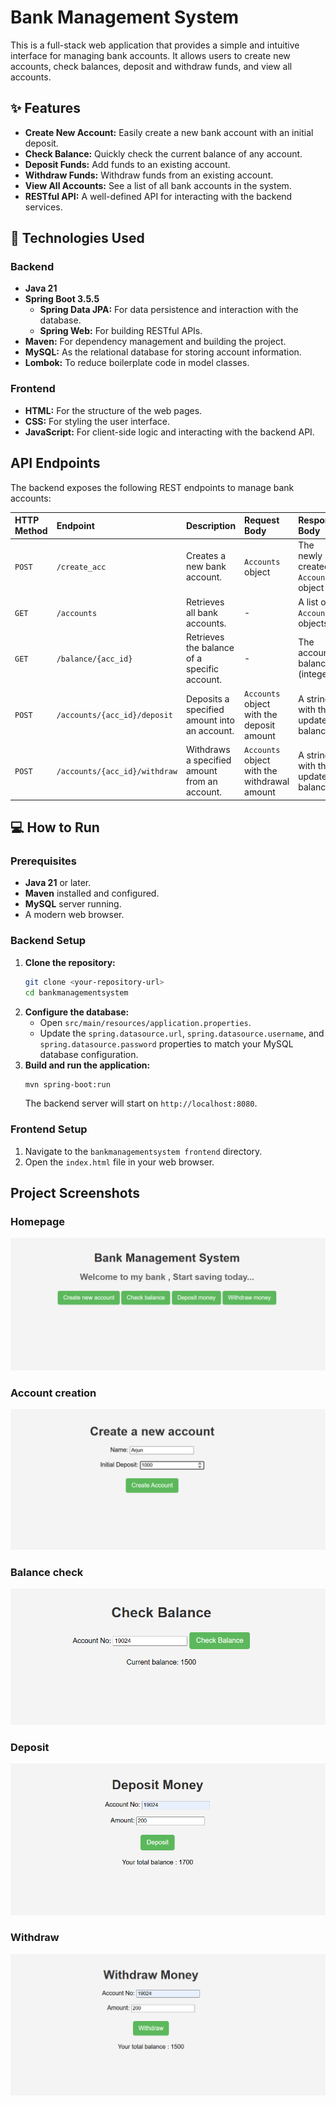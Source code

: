 # Bank Management System

This is a full-stack web application that provides a simple and intuitive interface for managing bank accounts. It allows users to create new accounts, check balances, deposit and withdraw funds, and view all accounts.

## ✨ Features

*   **Create New Account:** Easily create a new bank account with an initial deposit.
*   **Check Balance:** Quickly check the current balance of any account.
*   **Deposit Funds:** Add funds to an existing account.
*   **Withdraw Funds:** Withdraw funds from an existing account.
*   **View All Accounts:** See a list of all bank accounts in the system.
*   **RESTful API:** A well-defined API for interacting with the backend services.

## 🚀 Technologies Used

### Backend

*   **Java 21**
*   **Spring Boot 3.5.5**
    *   **Spring Data JPA:** For data persistence and interaction with the database.
    *   **Spring Web:** For building RESTful APIs.
*   **Maven:** For dependency management and building the project.
*   **MySQL:** As the relational database for storing account information.
*   **Lombok:** To reduce boilerplate code in model classes.

### Frontend

*   **HTML:** For the structure of the web pages.
*   **CSS:** For styling the user interface.
*   **JavaScript:** For client-side logic and interacting with the backend API.

## API Endpoints

The backend exposes the following REST endpoints to manage bank accounts:

| HTTP Method | Endpoint                       | Description                    | Request Body      | Response Body                  |
| :---------- | :----------------------------- | :----------------------------- | :---------------- | :----------------------------- |
| `POST`      | `/create_acc`                  | Creates a new bank account.    | `Accounts` object | The newly created `Accounts` object |
| `GET`       | `/accounts`                    | Retrieves all bank accounts.   | -                 | A list of `Accounts` objects   |
| `GET`       | `/balance/{acc_id}`            | Retrieves the balance of a specific account. | -                 | The account balance (integer)  |
| `POST`      | `/accounts/{acc_id}/deposit`   | Deposits a specified amount into an account. | `Accounts` object with the deposit amount | A string with the updated balance |
| `POST`      | `/accounts/{acc_id}/withdraw`  | Withdraws a specified amount from an account. | `Accounts` object with the withdrawal amount | A string with the updated balance |

## 💻 How to Run

### Prerequisites

*   **Java 21** or later.
*   **Maven** installed and configured.
*   **MySQL** server running.
*   A modern web browser.

### Backend Setup

1.  **Clone the repository:**
    ```bash
    git clone <your-repository-url>
    cd bankmanagementsystem
    ```
2.  **Configure the database:**
    *   Open `src/main/resources/application.properties`.
    *   Update the `spring.datasource.url`, `spring.datasource.username`, and `spring.datasource.password` properties to match your MySQL database configuration.
3.  **Build and run the application:**
    ```bash
    mvn spring-boot:run
    ```
    The backend server will start on `http://localhost:8080`.

### Frontend Setup

1.  Navigate to the `bankmanagementsystem frontend` directory.
2.  Open the `index.html` file in your web browser.

## Project Screenshots

### Homepage
![Project Screenshot](assets/homepage.png)

### Account creation
![Project Screenshot](assets/account.png)

### Balance check
![Project Screenshot](assets/balance.png)

### Deposit
![Project Screenshot](assets/deposit.png)

### Withdraw
![Project Screenshot](assets/withdraw.png)
